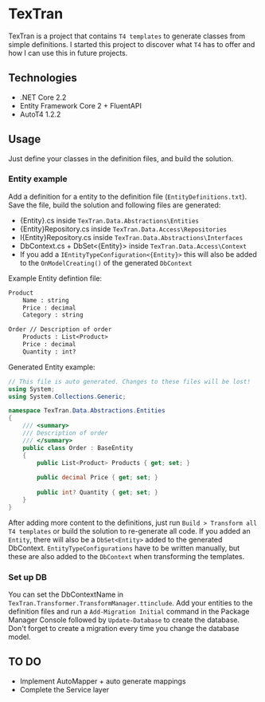 # TexTran

TexTran is a project that contains `T4 templates` to generate classes from simple definitions. I started this project to discover what `T4` has to offer and how I can use this in future projects. 

## Technologies

- .NET Core 2.2
- Entity Framework Core 2 + FluentAPI
- AutoT4 1.2.2

## Usage

Just define your classes in the definition files, and build the solution.

### Entity example

Add a definition for a entity to the definition file (`EntityDefinitions.txt`). Save the file, build the solution and following files are generated:
- {Entity}.cs inside `TexTran.Data.Abstractions\Entities`
- {Entity}Repository.cs inside `TexTran.Data.Access\Repositories`
- I{Entity}Repository.cs inside `TexTran.Data.Abstractions\Interfaces`
- DbContext.cs + DbSet<{Entity}> inside `TexTran.Data.Access\Context` 
- If you add a `IEntityTypeConfiguration<{Entity}>` this will also be added to the `OnModelCreating()` of the generated `DbContext` 

Example Entity defintion file:

``` txt
Product
	Name : string
	Price : decimal
	Category : string

Order // Description of order
	Products : List<Product>
	Price : decimal
	Quantity : int?
```

Generated Entity example:
``` csharp
// This file is auto generated. Changes to these files will be lost! 
using System;
using System.Collections.Generic;

namespace TexTran.Data.Abstractions.Entities
{
	/// <summary>
	/// Description of order
	/// </summary>
	public class Order : BaseEntity
	{
		public List<Product> Products { get; set; }
		
		public decimal Price { get; set; }
		
		public int? Quantity { get; set; }
	}
}
```
After adding more content to the definitions, just run `Build > Transform all T4 templates` or build the solution to re-generate all code. If you added an `Entity`, there will also be a `DbSet<Entity>` added to the generated DbContext. `EntityTypeConfigurations` have to be written manually, but these are also added to the `DbContext` when transforming the templates.

### Set up DB

You can set the DbContextName in `TexTran.Transformer.TransformManager.ttinclude`.
Add your entities to the definition files and run a `Add-Migration Initial` command in the Package Manager Console followed by `Update-Database` to create the database. Don't forget to create a migration every time you change the database model.

## TO DO

- Implement AutoMapper + auto generate mappings
- Complete the Service layer
